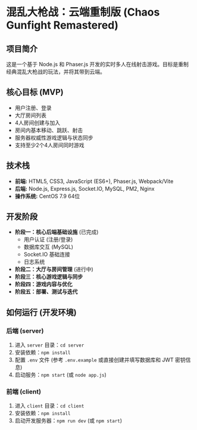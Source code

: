 # 混乱大枪战：云端重制版 (Chaos Gunfight Remastered)

## 项目简介

这是一个基于 Node.js 和 Phaser.js 开发的实时多人在线射击游戏。目标是重制经典混乱大枪战的玩法，并将其带到云端。

## 核心目标 (MVP)

- 用户注册、登录
- 大厅房间列表
- 4人房间创建与加入
- 房间内基本移动、跳跃、射击
- 服务器权威性游戏逻辑与状态同步
- 支持至少2个4人房间同时游戏

## 技术栈

- **前端:** HTML5, CSS3, JavaScript (ES6+), Phaser.js, Webpack/Vite
- **后端:** Node.js, Express.js, Socket.IO, MySQL, PM2, Nginx
- **操作系统:** CentOS 7.9 64位

## 开发阶段

- **阶段一：核心后端基础设施** (已完成)
  - 用户认证 (注册/登录)
  - 数据库交互 (MySQL)
  - Socket.IO 基础连接
  - 日志系统
- **阶段二：大厅与房间管理** (进行中)
- **阶段三：核心游戏逻辑与同步**
- **阶段四：游戏内容与优化**
- **阶段五：部署、测试与迭代**

## 如何运行 (开发环境)

### 后端 (server)

1. 进入 `server` 目录：`cd server`
2. 安装依赖：`npm install`
3. 配置 `.env` 文件 (参考 `.env.example` 或直接创建并填写数据库和 JWT 密钥信息)
4. 启动服务：`npm start` (或 `node app.js`)

### 前端 (client)

1. 进入 `client` 目录：`cd client`
2. 安装依赖：`npm install`
3. 启动开发服务器：`npm run dev` (或 `npm start`)

# 
